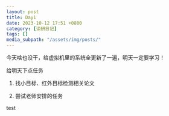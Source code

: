 ```yaml
---
layout: post
title: Day1
date: 2023-10-12 17:51 +0800
category: [读研日记]
tags: []
media_subpath: "/assets/img/posts/"
---
```


今天啥也没干，给虚拟机里的系统全更新了一遍，明天一定要学习！

给明天下点任务

1. 找小目标、红外目标检测相关论文

2. 尝试老师安排的任务

test